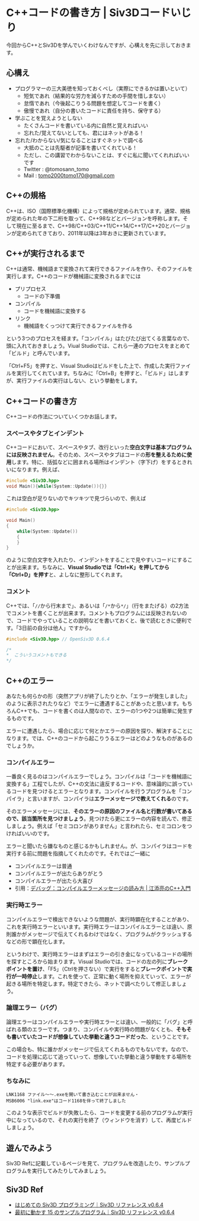 # C++コードの書き方 | Siv3Dコードいじり
今回からC++とSiv3Dを学んでいくわけなんですが、心構えを先に示しておきます。

## 心構え
- プログラマーの三大美徳を知っておくべし（実際にできるかは置いといて）
    - 短気であれ（結果的な労力を減らすための手間を惜しまない）
    - 怠惰であれ（今後起こりうる問題を想定してコードを書く）
    - 傲慢であれ（自分の書いたコードに責任を持ち、保守する）
- 学ぶことを覚えようとしない
    - たくさんコードを書いている内に自然と覚えればいい
    - 忘れた/覚えてないとしても、君にはネットがある！
- 忘れた/わからない/気になることはすぐネットで調べる
    - 大抵のことは先駆者が記事を書いてくれている！
    - ただし、この講習でわからないことは、すぐに私に聞いてくれればいいです
    - Twitter : @tomosann_tomo
    - Mail    : tomo2000tomo170@gmail.com

## C++の規格
C++は、ISO（国際標準化機構）によって規格が定められています。通常、規格が定められた年の下二桁を取って、C++98などとバージョンを呼称します。そして現在に至るまで、C++98/C++03/C++11/C++14/C++17/C++20とバージョンが定められてきており、2011年以降は3年おきに更新されています。

## C++が実行されるまで
C++は通常、機械語まで変換されて実行できるファイルを作り、そのファイルを実行します。C++のコードが機械語に変換されるまでには

- プリプロセス
    - コードの下準備
- コンパイル
    - コードを機械語に変換する
- リンク
    - 機械語をくっつけて実行できるファイルを作る

という3つのプロセスを経ます。「コンパイル」はたびたび出てくる言葉なので、頭に入れておきましょう。Viual Studioでは、これら一連のプロセスをまとめて「ビルド」と呼んでいます。

「Ctrl+F5」を押すと、Visual Studioはビルドをした上で、作成した実行ファイルを実行してくれています。ちなみに「Ctrl+B」を押すと、「ビルド」はしますが、実行ファイルの実行はしない、という挙動をします。

## C++コードの書き方
C++コードの作法についていくつかお話します。

### スペースやタブとインデント
C++コードにおいて、スペースやタブ、改行といった**空白文字は基本プログラムには反映されません**。そのため、スペースやタブはコードの**形を整えるために使用**します。特に、括弧などに囲まれる場所はインデント（字下げ）をするときれいになります。例えば、

```cpp
#include <Siv3D.hpp>
void Main(){while(System::Update()){}}
```

これは空白が足りないのでキツキツで見づらいので、例えば

```cpp
#include <Siv3D.hpp>

void Main()
{
    while(System::Update())
    {
    }
}
```

のように空白文字を入れたり、インデントをすることで見やすいコードにすることが出来ます。ちなみに、**Visual Studioでは「Ctrl+K」を押してから「Ctrl+D」を押す**と、よしなに整形してくれます。

### コメント
C++では、「`//`から行末まで」、あるいは「`/*`から`*/`」（行をまたげる）の2方法でコメントを書くことが出来ます。コメントもプログラムには反映されないので、コードでやっていることの説明などを書いておくと、後で読むときに便利です。「3日前の自分は他人」ですから。

```cpp
#include <Siv3D.hpp> // OpenSiv3D 0.6.4

/*
*  こういうコメントもできる
*/
```

## C++のエラー
あなたも何らかの形（突然アプリが終了したりとか、「エラーが発生しました」のように表示されたりなど）でエラーに遭遇することがあったと思います。もちろんC++でも、コードを書くのは人間なので、エラーの1つや2つは簡単に発生するものです。

エラーに遭遇したら、場合に応じて何とかエラーの原因を探り、解決することになります。では、C++のコードから起こりうるエラーはどのようなものがあるのでしょうか。

### コンパイルエラー
一番良く見るのはコンパイルエラーでしょう。コンパイルは「コードを機械語に変換する」工程でしたが、C++の文法に違反するコードや、意味論的に誤っているコードを見つけるとエラーとなります。コンパイルを行うプログラムを「コンパイラ」と言いますが、コンパイラは**エラーメッセージで教えてくれる**のです。

そのエラーメッセージには、**そのエラーの原因のファイル名と行数が書いてあるので、該当箇所を見つけましょう**。見つけたら更にエラーの内容を読んで、修正しましょう。例えば「セミコロンがありません」と言われたら、セミコロンをつければいいのです。

エラーと聞いたら嫌なものと感じるかもしれません。が、コンパイラはコードを実行する前に問題を指摘してくれたのです。それではご一緒に

- コンパイルエラーは普通
- コンパイルエラーが出たらありがとう
- コンパイルエラーが出たら大喜び
- 引用：[デバッグ：コンパイルエラーメッセージの読み方 | 江添亮のC++入門](https://cpp.rainy.me/004-debug-compile-error.html)

### 実行時エラー
コンパイルエラーで検出できないような問題が、実行時顕在化することがあり、これを実行時エラーといいます。実行時エラーはコンパイルエラーとは違い、原則誰かがメッセージで伝えてくれるわけではなく、プログラムがクラッシュするなどの形で顕在化します。

というわけで、実行時エラーはまずはエラーの引き金になっているコードの場所を探すところから始まります。Visual Studioでは、コードの左の列に**ブレークポイントを置け**、「F5」（Ctrlを押さない）で実行をすると**ブレークポイントで実行が一時停止**します。これを使って、正常に動く場所を抑えていって、エラーが起きる場所を特定します。特定できたら、ネットで調べたりして修正しましょう。

### 論理エラー（バグ）
論理エラーはコンパイルエラーや実行時エラーとは違い、一般的に「バグ」と呼ばれる類のエラーです。つまり、コンパイルや実行時の問題がなくとも、**そもそも書いていたコードが想像していた挙動と違うコードだった**、ということです。

この場合も、特に誰かがメッセージで伝えてくれるものでもないです。なので、コードを処理に応じて追っていって、想像していた挙動と違う挙動をする場所を特定する必要があります。

### ちなみに
```
LNK1168 ファイル～～.exeを開いて書き込むことが出来ません・
MSB6006 "link.exe"はコード1168を伴って終了しました
```

このような表示でビルドが失敗したら、コードを変更する前のプログラムが実行中になっているので、それの実行を終了（ウィンドウを消す）して、再度ビルドしましょう。

## 遊んでみよう
Siv3D Refに記載しているページを見て、プログラムを改造したり、サンプルプログラムを実行してみたりしてみましょう。

## Siv3D Ref
- [はじめての Siv3D プログラミング｜Siv3D リファレンス v0.6.4](https://zenn.dev/reputeless/books/siv3d-documentation/viewer/hello-siv3d)
- [最初に動かす 15 のサンプルプログラム｜Siv3D リファレンス v0.6.4](https://zenn.dev/reputeless/books/siv3d-documentation/viewer/quick-example)